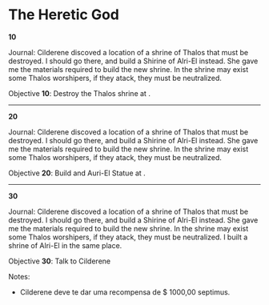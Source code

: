 # The Heretic God


**10**

Journal: Cilderene discoved a location of a shrine of Thalos that must be destroyed. I should go there, and build a Shirine of Alri-El instead. She gave me the materials required to build the new shrine. In the shrine may exist some Thalos worshipers, if they atack, they must be neutralized. 

Objective **10**: Destroy the Thalos shrine at <location>.

----


**20**

Journal: Cilderene discoved a location of a shrine of Thalos that must be destroyed. I should go there, and build a Shirine of Alri-El instead. She gave me the materials required to build the new shrine. In the shrine may exist some Thalos worshipers, if they atack, they must be neutralized. 

Objective **20**: Build and Auri-El Statue at <location>.

----


**30**

Journal: Cilderene discoved a location of a shrine of Thalos that must be destroyed. I should go there, and build a Shirine of Alri-El instead. She gave me the materials required to build the new shrine. In the shrine may exist some Thalos worshipers, if they atack, they must be neutralized. I built a shrine of Alri-El in the same place. 

Objective **30**: Talk to Cilderene

Notes:
* Cilderene deve te dar uma recompensa de $ 1000,00 septimus.


